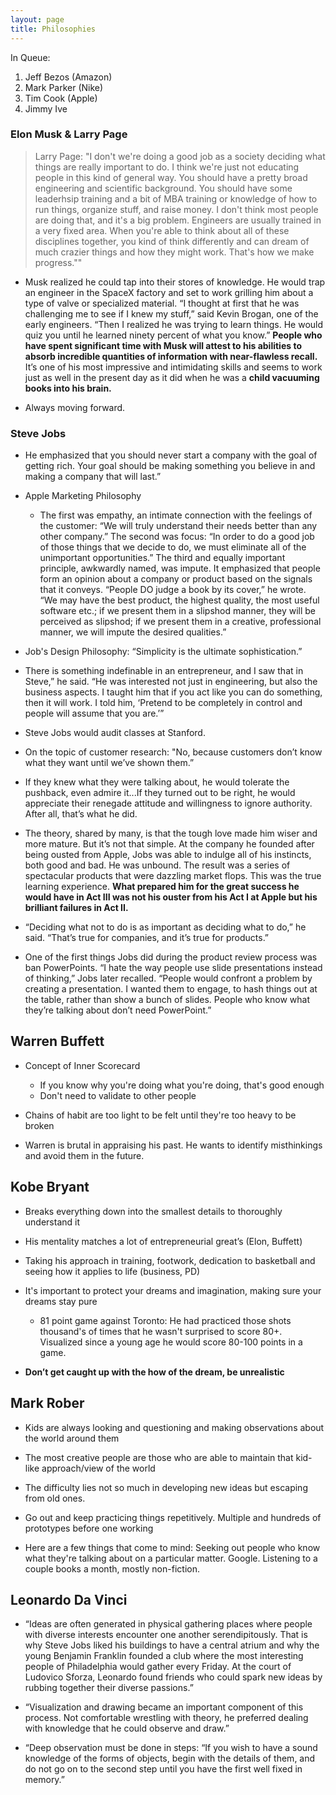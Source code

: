 ```yaml
---
layout: page
title: Philosophies 
---
```


In Queue: 
1. Jeff Bezos (Amazon)
2. Mark Parker (Nike)
3. Tim Cook (Apple)
4. Jimmy Ive

### Elon Musk & Larry Page 

> Larry Page: "I don't we're doing a good job as a society deciding what things are really important to do. I think we're just not educating people in this kind of general way. You should have a pretty broad engineering and scientific background. You should have some leaderhsip training and a bit of MBA training or knowledge of how to run things, organize stuff, and raise money. I don't think most people are doing that, and it's a big problem. Engineers are usually trained in a very fixed area. When you're able to think about all of these disciplines together, you kind of think differently and can dream of much crazier things and how they might work. That's how we make progress.""

* Musk realized he could tap into their stores of knowledge. He would trap an engineer in the SpaceX factory and set to work grilling him about a type of valve or specialized material. “I thought at first that he was challenging me to see if I knew my stuff,” said Kevin Brogan, one of the early engineers. “Then I realized he was trying to learn things. He would quiz you until he learned ninety percent of what you know.” **People who have spent significant time with Musk will attest to his abilities to absorb incredible quantities of information with near-flawless recall.** It’s one of his most impressive and intimidating skills and seems to work just as well in the present day as it did when he was a **child vacuuming books into his brain.**

* Always moving forward. 

### Steve Jobs 

* He emphasized that you should never start a company with the goal of getting rich. Your goal should be making something you believe in and making a company that will last.” 

* Apple Marketing Philosophy 
	- The first was empathy, an intimate connection with the feelings of the customer: “We will truly understand their needs better than any other company.” The second was focus: “In order to do a good job of those things that we decide to do, we must eliminate all of the unimportant opportunities.” The third and equally important principle, awkwardly named, was impute. It emphasized that people form an opinion about a company or product based on the signals that it conveys. “People DO judge a book by its cover,” he wrote. “We may have the best product, the highest quality, the most useful software etc.; if we present them in a slipshod manner, they will be perceived as slipshod; if we present them in a creative, professional manner, we will impute the desired qualities.” 

* Job's Design Philosophy: “Simplicity is the ultimate sophistication.” 

* There is something indefinable in an entrepreneur, and I saw that in Steve,” he said. “He was interested not just in engineering, but also the business aspects. I taught him that if you act like you can do something, then it will work. I told him, ‘Pretend to be completely in control and people will assume that you are.’”

* Steve Jobs would audit classes at Stanford.

* On the topic of customer research: "No, because customers don’t know what they want until we’ve shown them.”

* If they knew what they were talking about, he would tolerate the pushback, even admire it...If they turned out to be right, he would appreciate their renegade attitude and willingness to ignore authority. After all, that’s what he did.

* The theory, shared by many, is that the tough love made him wiser and more mature. But it’s not that simple. At the company he founded after being ousted from Apple, Jobs was able to indulge all of his instincts, both good and bad. He was unbound. The result was a series of spectacular products that were dazzling market flops. This was the true learning experience. **What prepared him for the great success he would have in Act III was not his ouster from his Act I at Apple but his brilliant failures in Act II.** 

* “Deciding what not to do is as important as deciding what to do,” he said. “That’s true for companies, and it’s true for products.” 

* One of the first things Jobs did during the product review process was ban PowerPoints. “I hate the way people use slide presentations instead of thinking,” Jobs later recalled. “People would confront a problem by creating a presentation. I wanted them to engage, to hash things out at the table, rather than show a bunch of slides. People who know what they’re talking about don’t need PowerPoint.” 


## Warren Buffett 

* Concept of Inner Scorecard
	- If you know why you're doing what you're doing, that's good enough
	- Don't need to validate to other people 

* Chains of habit are too light to be felt until they're too heavy to be broken

* Warren is brutal in appraising his past. He wants to identify misthinkings and avoid them in the future. 

## Kobe Bryant 

* Breaks everything down into the smallest details to thoroughly understand it

* His mentality matches a lot of entrepreneurial great’s (Elon, Buffett)

* Taking his approach in training, footwork, dedication to basketball and seeing how it applies to life (business, PD)
* It's important to protect your dreams and imagination, making sure your dreams stay pure
	- 81 point game against Toronto: He had practiced those shots thousand's of times that he wasn't surprised to score 80+. Visualized since a young age he would score 80-100 points in a game. 
* **Don’t get caught up with the how of the dream, be unrealistic**

## Mark Rober 

* Kids are always looking and questioning and making observations about the world around them 

* The most creative people are those who are able to maintain that kid-like approach/view of the world 

* The difficulty lies not so much in developing new ideas but escaping from old ones. 

* Go out and keep practicing things repetitively. Multiple and hundreds of prototypes before one working 

* Here are a few things that come to mind: Seeking out people who know what they're talking about on a particular matter.  Google.  Listening to a couple books a month, mostly non-fiction.

## Leonardo Da Vinci 

* “Ideas are often generated in physical gathering places where people with diverse interests encounter one another serendipitously. That is why Steve Jobs liked his buildings to have a central atrium and why the young Benjamin Franklin founded a club where the most interesting people of Philadelphia would gather every Friday. At the court of Ludovico Sforza, Leonardo found friends who could spark new ideas by rubbing together their diverse passions.”

* “Visualization and drawing became an important component of this process. Not comfortable wrestling with theory, he preferred dealing with knowledge that he could observe and draw.”

* “Deep observation must be done in steps: “If you wish to have a sound knowledge of the forms of objects, begin with the details of them, and do not go on to the second step until you have the first well fixed in memory.”




